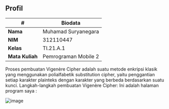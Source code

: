 
## Profil
| #               | Biodata                  |
| --------------- | --------------------     |
| **Nama**        | Muhamad Suryanegara      |
| **NIM**         | 312110447                |
| **Kelas**       | TI.21.A.1                |
| **Mata Kuliah** | Pemrograman Mobile 2     |


Proses pembuatan
Vigenère Cipher adalah suatu metode enkripsi klasik yang menggunakan polialfabetik substitution cipher, yaitu penggantian setiap karakter plainteks dengan karakter yang berbeda berdasarkan suatu kunci.
Langkah-langkah pembuatan Vigenère Cipher:
Ini adalah halaman program saya :

![image](https://github.com/Muhamadsuryanegara/Implementasi-enkripsi-Vigen-re-Cipher/assets/92678339/564722f7-eeb4-4289-b8a0-b7491d62e879)
